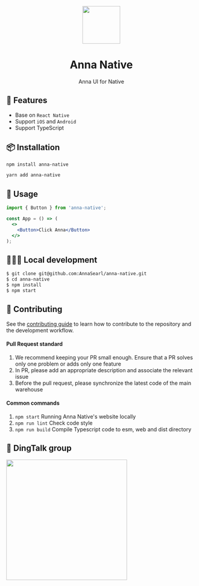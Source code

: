 <p align="center">
  <img width="100" src="https://smebimage.fuliaoyi.com/Fpnmnf0ZwkicXQEXlrLZXBLY4hA9">
</p>

<h1 align="center">Anna Native</h1>

<div align="center">Anna UI for Native</div>

## 💫 Features

- Base on `React Native`
- Support `iOS` and `Android`
- Support TypeScript

## 📦 Installation

```bash
npm install anna-native
```

```bash
yarn add anna-native
```

## 🔮 Usage

```jsx
import { Button } from 'anna-native';

const App = () => (
  <>
    <Button>Click Anna</Button>
  </>
);
```

## 🧑🏻‍💻 Local development

```bash
$ git clone git@github.com:AnnaSearl/anna-native.git
$ cd anna-native
$ npm install
$ npm start
```

## 🤝 Contributing

See the [contributing guide](CONTRIBUTING.md) to learn how to contribute to the repository and the development workflow.

#### Pull Request standard

1. We recommend keeping your PR small enough. Ensure that a PR solves only one problem or adds only one feature
2. In PR, please add an appropriate description and associate the relevant issue
3. Before the pull request, please synchronize the latest code of the main warehouse

#### Common commands

1. `npm start` Running Anna Native's website locally
2. `npm run lint` Check code style
3. `npm run build` Compile Typescript code to esm, web and dist directory

## 🍻 DingTalk group

<img width="320" src="https://smebimage.fuliaoyi.com/FlE5Sr6AX5iVyynjozrVkEeBzVMR">
